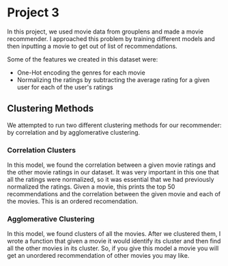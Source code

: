 # Project 3

In this project, we used movie data from grouplens and made a movie recommender. I approached this problem by training different models and then inputting a movie to get out of list of recommendations. 

Some of the features we created in this dataset were:
* One-Hot encoding the genres for each movie
* Normalizing the ratings by subtracting the average rating for a given user for each of the user's ratings

## Clustering Methods
We attempted to run two different clustering methods for our recommender: by correlation and by agglomerative clustering.

### Correlation Clusters
In this model, we found the correlation between a given movie ratings and the other movie ratings in our dataset. It was very important in this one that all the ratings were normalized, so it was essential that we had previously normalized the ratings. Given a movie, this prints the top 50 recommendations and the correlation between the given movie and each of the movies. This is an ordered recomendation.

### Agglomerative Clustering

In this model, we found clusters of all the movies. After we clustered them, I wrote a function that given a movie it would identify its cluster and then find all the other movies in its cluster. So, if you give this model a movie you will get an unordered recommendation of other movies you may like.  

